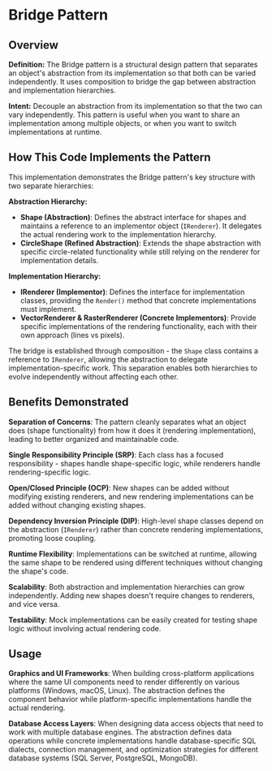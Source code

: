 # Bridge Pattern

## Overview

**Definition:** The Bridge pattern is a structural design pattern that separates an object's abstraction from its implementation so that both can be varied independently. It uses composition to bridge the gap between abstraction and implementation hierarchies.

**Intent:** Decouple an abstraction from its implementation so that the two can vary independently. This pattern is useful when you want to share an implementation among multiple objects, or when you want to switch implementations at runtime.

## How This Code Implements the Pattern

This implementation demonstrates the Bridge pattern's key structure with two separate hierarchies:

**Abstraction Hierarchy:**
- **Shape (Abstraction)**: Defines the abstract interface for shapes and maintains a reference to an implementor object (`IRenderer`). It delegates the actual rendering work to the implementation hierarchy.
- **CircleShape (Refined Abstraction)**: Extends the shape abstraction with specific circle-related functionality while still relying on the renderer for implementation details.

**Implementation Hierarchy:**
- **IRenderer (Implementor)**: Defines the interface for implementation classes, providing the `Render()` method that concrete implementations must implement.
- **VectorRenderer & RasterRenderer (Concrete Implementors)**: Provide specific implementations of the rendering functionality, each with their own approach (lines vs pixels).

The bridge is established through composition - the `Shape` class contains a reference to `IRenderer`, allowing the abstraction to delegate implementation-specific work. This separation enables both hierarchies to evolve independently without affecting each other.

## Benefits Demonstrated

**Separation of Concerns**: The pattern cleanly separates what an object does (shape functionality) from how it does it (rendering implementation), leading to better organized and maintainable code.

**Single Responsibility Principle (SRP)**: Each class has a focused responsibility - shapes handle shape-specific logic, while renderers handle rendering-specific logic.

**Open/Closed Principle (OCP)**: New shapes can be added without modifying existing renderers, and new rendering implementations can be added without changing existing shapes.

**Dependency Inversion Principle (DIP)**: High-level shape classes depend on the abstraction (`IRenderer`) rather than concrete rendering implementations, promoting loose coupling.

**Runtime Flexibility**: Implementations can be switched at runtime, allowing the same shape to be rendered using different techniques without changing the shape's code.

**Scalability**: Both abstraction and implementation hierarchies can grow independently. Adding new shapes doesn't require changes to renderers, and vice versa.

**Testability**: Mock implementations can be easily created for testing shape logic without involving actual rendering code.

## Usage

**Graphics and UI Frameworks**: When building cross-platform applications where the same UI components need to render differently on various platforms (Windows, macOS, Linux). The abstraction defines the component behavior while platform-specific implementations handle the actual rendering.

**Database Access Layers**: When designing data access objects that need to work with multiple database engines. The abstraction defines data operations while concrete implementations handle database-specific SQL dialects, connection management, and optimization strategies for different database systems (SQL Server, PostgreSQL, MongoDB).
